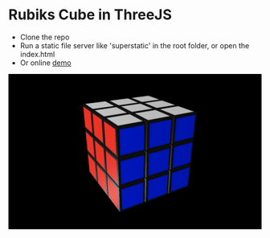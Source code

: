 # Rubiks Cube in ThreeJS

* Clone the repo
* Run a static file server like 'superstatic' in the root folder, or open the index.html
* Or online [demo](https://ebinxavier.github.io/rubiksCube)

![alt text](./ss.png)
